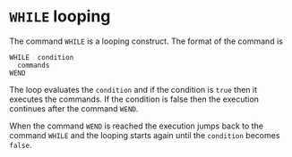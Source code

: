 # `WHILE` looping

 The command `WHILE` is a looping construct. The format of the command is
 
```
WHILE  condition
  commands
WEND  
```
 
 The loop evaluates the `condition` and if the condition is `true` then
 it executes the commands. If the condition is false then the execution continues
 after the command `WEND`.
 
 When the command `WEND` is reached the execution jumps back to the command `WHILE`
 and the looping starts again until the `condition` becomes `false`.